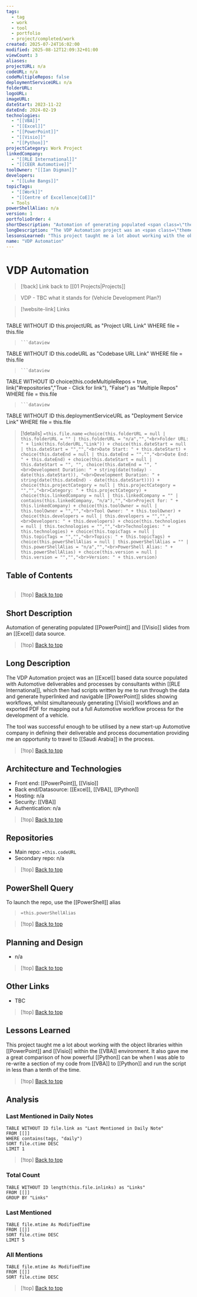 ```yaml
---
tags:
  - tag
  - work
  - tool
  - portfolio
  - project/completed/work
created: 2025-07-24T16:02:00
modified: 2025-08-12T12:09:32+01:00
viewCount: 3
aliases: 
projectURL: n/a
codeURL: n/a
codeMultipleRepos: false
deploymentServiceURL: n/a
folderURL: 
logoURL: 
imageURL: 
dateStart: 2023-11-22
dateEnd: 2024-02-19
technologies:
  - "[[VBA]]"
  - "[[Excel]]"
  - "[[PowerPoint]]"
  - "[[Visio]]"
  - "[[Python]]"
projectCategory: Work Project
linkedCompany:
  - "[[RLE International]]"
  - "[[CEER Automotive]]"
toolOwner: "[[Ian Digman]]"
developers:
  - "[[Luke Bangs]]"
topicTags:
  - "[[Work]]"
  - "[[Centre of Excellence|CoE]]"
  - Tools
powerShellAlias: n/a
version: 1
portfolioOrder: 4
shortDescription: "Automation of generating populated <span class=\"theme-link\">PowerPoint</span> and <span class=\"theme-link\">Visio</span> slides from an <span class=\"theme-link\">Excel</span> data source."
longDescription: "The VDP Automation project was an <span class=\"theme-link\">Excel</span> based data source populated with Automotive deliverables and processes by consultants within <span class=\"theme-link\">RLE International</span>, which then had scripts written by me to run through the data and generate hyperlinked and navigable <span class=\"theme-link\">PowerPoint</span> slides showing workflows, whilst simultaneously generating <span class=\"theme-link\">Visio</span> workflows and an exported PDF for mapping out a full Automotive workflow process for the development of a vehicle.<br><br>The tool was successful enough to be utilised by a new start-up Automotive company in defining their deliverable and process documentation providing me an opportunity to travel to <span class=\"theme-link\">Saudi Arabia</span> in the process."
lessonsLearned: "This project taught me a lot about working with the object libraries within <span class=\"theme-link\">PowerPoint</span> and <span class=\"theme-link\">Visio</span> within the <span class=\"theme-link\">VBA</span> environment. It also gave me a great comparison of how powerful <span class=\"theme-link\">Python</span> can be when I was able to re-write a section of my code from <span class=\"theme-link\">VBA</span> to <span class=\"theme-link\">Python</span> and run the script in less than a tenth of the time."
name: "VDP Automation"
---
```

# VDP Automation

> [!back] Link back to [[01 Projects|Projects]]

> VDP - TBC what it stands for (Vehicle Development Plan?)

>[!website-link] Links
> ```dataview
TABLE WITHOUT ID this.projectURL as "Project URL Link"
WHERE file = this.file
>```
>```dataview
TABLE WITHOUT ID this.codeURL as "Codebase URL Link"
WHERE file = this.file
>```
>```dataview
TABLE WITHOUT ID choice(this.codeMultipleRepos = true, link("#repositories","True - Click for link"), "False") as "Multiple Repos"
WHERE file = this.file
>```
>```dataview
TABLE WITHOUT ID this.deploymentServiceURL as "Deployment Service Link"
WHERE file = this.file

>[!details]  `=this.file.name`
>`=choice(this.folderURL = null | this.folderURL = "" | this.folderURL = "n/a","","<br>Folder URL: " + link(this.folderURL,"Link")) + choice(this.dateStart = null | this.dateStart = "","","<br>Date Start: " + this.dateStart) + choice(this.dateEnd = null | this.dateEnd = "","","<br>Date End: " + this.dateEnd) + choice(this.dateStart = null | this.dateStart = "", "", choice(this.dateEnd = "", "<br>Development Duration: " + string(date(today) - date(this.dateStart)), "<br>Development Duration: " + string(date(this.dateEnd) - date(this.dateStart)))) + choice(this.projectCategory = null | this.projectCategory = "","","<br>Category: " + this.projectCategory) + choice(this.linkedCompany = null | this.linkedCompany = "" | contains(this.linkedCompany, "n/a"),"","<br>Project for: " + this.linkedCompany) + choice(this.toolOwner = null | this.toolOwner = "","","<br>Tool Owner: " + this.toolOwner) + choice(this.developers = null | this.developers = "","","<br>Developers: " + this.developers) + choice(this.technologies = null | this.technologies = "","","<br>Technologies: " + this.technologies) + choice(this.topicTags = null | this.topicTags = "","","<br>Topics: " + this.topicTags) + choice(this.powerShellAlias = null | this.powerShellAlias = "" | this.powerShellAlias = "n/a","","<br>PowerShell Alias: " + this.powerShellAlias) + choice(this.version = null | this.version = "","","<br>Version: " + this.version)`

## Table of Contents

```table-of-contents
```

>[!top] [Back to top](#Table%20of%20Contents)

## Short Description

Automation of generating populated [[PowerPoint]] and [[Visio]] slides from an [[Excel]] data source.

>[!top] [Back to top](#Table%20of%20Contents)

## Long Description

The VDP Automation project was an [[Excel]] based data source populated with Automotive deliverables and processes by consultants within [[RLE International]], which then had scripts written by me to run through the data and generate hyperlinked and navigable [[PowerPoint]] slides showing workflows, whilst simultaneously generating [[Visio]] workflows and an exported PDF for mapping out a full Automotive workflow process for the development of a vehicle.

The tool was successful enough to be utilised by a new start-up Automotive company in defining their deliverable and process documentation providing me an opportunity to travel to [[Saudi Arabia]] in the process.

>[!top] [Back to top](#Table%20of%20Contents)

## Architecture and Technologies

- Front end: [[PowerPoint]], [[Visio]]
- Back end/Datasource: [[Excel]], [[VBA]], [[Python]]
- Hosting: n/a
- Security: [[VBA]]
- Authentication: n/a

>[!top] [Back to top](#Table%20of%20Contents)

## Repositories

- Main repo: `=this.codeURL`
- Secondary repo: n/a

>[!top] [Back to top](#Table%20of%20Contents)

## PowerShell Query

To launch the repo, use the [[PowerShell]] alias 

> `=this.powerShellAlias`

>[!top] [Back to top](#Table%20of%20Contents)

## Planning and Design

- n/a

>[!top] [Back to top](#Table%20of%20Contents)

## Other Links

- TBC

>[!top] [Back to top](#Table%20of%20Contents)

## Lessons Learned

This project taught me a lot about working with the object libraries within [[PowerPoint]] and [[Visio]] within the [[VBA]] environment. It also gave me a great comparison of how powerful [[Python]] can be when I was able to re-write a section of my code from [[VBA]] to [[Python]] and run the script in less than a tenth of the time.

>[!top] [Back to top](#Table%20of%20Contents)

## Analysis

### Last Mentioned in Daily Notes

```dataview
TABLE WITHOUT ID file.link as "Last Mentioned in Daily Note"
FROM [[]]
WHERE contains(tags, "daily")
SORT file.ctime DESC
LIMIT 1
```

>[!top] [Back to top](#Table%20of%20Contents)

### Total Count

```dataview
TABLE WITHOUT ID length(this.file.inlinks) as "Links"
FROM [[]]
GROUP BY "Links"
```

### Last Mentioned

```dataview
TABLE file.mtime As ModifiedTime
FROM [[]]
SORT file.ctime DESC
LIMIT 5
```

### All Mentions

```dataview
TABLE file.mtime As ModifiedTime
FROM [[]]
SORT file.ctime DESC
```

>[!top] [Back to top](#Table%20of%20Contents)